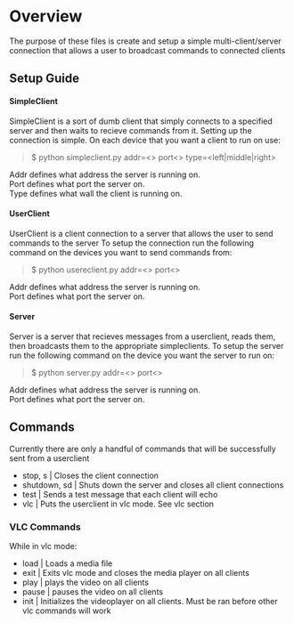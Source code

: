 # Overview
The purpose of these files is create and setup a simple multi-client/server connection that allows
a user to broadcast commands to connected clients
## Setup Guide
#### SimpleClient
SimpleClient is a sort of dumb client that simply connects to a specified server and then waits to
recieve commands from it. Setting up the connection is simple. On each device that you want a client to run on use: 
> $ python simpleclient.py  addr=<> port<> type=<left|middle|right>

Addr defines what address the server is running on. \
Port defines what port the server on. \
Type defines what wall the client is running on. 

#### UserClient
UserClient is a client connection to a server that allows the user to send commands to the server
To setup the connection run the following command on the devices you want to send commands from: 
> $ python usereclient.py  addr=<> port<> 

Addr defines what address the server is running on. \
Port defines what port the server on.

#### Server
Server is a server that recieves messages from a userclient, reads them, then broadcasts them to the
appropriate simpleclients. To setup the server run the following command on the device you want the server to run on: 
> $ python server.py  addr=<> port<> 

Addr defines what address the server is running on. \
Port defines what port the server on. 

## Commands
Currently there are only a handful of commands that will be successfully sent from a userclient
* stop, s | Closes the client connection 
* shutdown, sd | Shuts down the server and closes all client connections
* test | Sends a test message that each client will echo
* vlc | Puts the userclient in vlc mode. See vlc section

### VLC Commands
While in vlc mode:
* load | Loads a media file
* exit | Exits vlc mode and closes the media player on all clients
* play | plays the video on all clients
* pause | pauses the video on all clients
* init | Initializes the videoplayer on all clients. Must be ran before other vlc commands will work